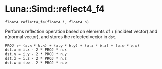 # Luna::Simd::reflect4_f4

```c++
float4 reflect4_f4(float4 i, float4 n)
```

Performs reflection operation based on elements of `i` (incident vector) and `n`(normal vector), and stores the refected vector in `dst`. 


```
PROJ := (a.x * b.x) + (a.y * b.y) + (a.z * b.z) + (a.w * b.w)
dst.x = i.x - 2 * PROJ * n.x
dst.y = i.y - 2 * PROJ * n.y
dst.z = i.z - 2 * PROJ * n.z
dst.w = i.w - 2 * PROJ * n.w
```


